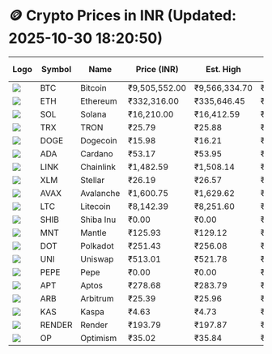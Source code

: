 # 🪙 Crypto Prices in INR (Updated: 2025-10-30 18:20:50)

| Logo | Symbol | Name       | Price (INR) | Est. High | Est. Low | Gross Profit | Fees | Net Profit | ROI % |
|------|--------|------------|-------------|-----------|----------|---------------|------|-------------|--------|
| ![](https://coin-images.coingecko.com/coins/images/1/large/bitcoin.png?1696501400) | BTC    | Bitcoin    | ₹9,505,552.00 | ₹9,566,334.70 | ₹9,444,769.30 | ₹1,287.12 | ₹200.00 | ₹1,087.12 | 1.09% |
| ![](https://coin-images.coingecko.com/coins/images/279/large/ethereum.png?1696501628) | ETH    | Ethereum   | ₹332,316.00 | ₹335,646.45 | ₹328,985.55 | ₹2,024.68 | ₹200.00 | ₹1,824.68 | 1.82% |
| ![](https://coin-images.coingecko.com/coins/images/4128/large/solana.png?1718769756) | SOL    | Solana     | ₹16,210.00 | ₹16,412.59 | ₹16,007.41 | ₹2,531.18 | ₹200.00 | ₹2,331.18 | 2.33% |
| ![](https://coin-images.coingecko.com/coins/images/1094/large/tron-logo.png?1696502193) | TRX    | TRON       | ₹25.79 | ₹25.88 | ₹25.70 | ₹723.82 | ₹200.00 | ₹523.82 | 0.52% |
| ![](https://coin-images.coingecko.com/coins/images/5/large/dogecoin.png?1696501409) | DOGE   | Dogecoin   | ₹15.98 | ₹16.21 | ₹15.75 | ₹2,875.55 | ₹200.00 | ₹2,675.55 | 2.68% |
| ![](https://coin-images.coingecko.com/coins/images/975/large/cardano.png?1696502090) | ADA    | Cardano    | ₹53.17 | ₹53.95 | ₹52.39 | ₹2,960.23 | ₹200.00 | ₹2,760.23 | 2.76% |
| ![](https://coin-images.coingecko.com/coins/images/877/large/Chainlink_Logo_500.png?1760023405) | LINK   | Chainlink  | ₹1,482.59 | ₹1,508.14 | ₹1,457.04 | ₹3,506.83 | ₹200.00 | ₹3,306.83 | 3.31% |
| ![](https://coin-images.coingecko.com/coins/images/100/large/fmpFRHHQ_400x400.jpg?1735231350) | XLM    | Stellar    | ₹26.19 | ₹26.57 | ₹25.81 | ₹2,917.08 | ₹200.00 | ₹2,717.08 | 2.72% |
| ![](https://coin-images.coingecko.com/coins/images/12559/large/Avalanche_Circle_RedWhite_Trans.png?1696512369) | AVAX   | Avalanche  | ₹1,600.75 | ₹1,629.62 | ₹1,571.88 | ₹3,673.57 | ₹200.00 | ₹3,473.57 | 3.47% |
| ![](https://coin-images.coingecko.com/coins/images/2/large/litecoin.png?1696501400) | LTC    | Litecoin   | ₹8,142.39 | ₹8,251.60 | ₹8,033.18 | ₹2,718.95 | ₹200.00 | ₹2,518.95 | 2.52% |
| ![](https://coin-images.coingecko.com/coins/images/11939/large/shiba.png?1696511800) | SHIB   | Shiba Inu  | ₹0.00 | ₹0.00 | ₹0.00 | ₹2,848.62 | ₹200.00 | ₹2,648.62 | 2.65% |
| ![](https://coin-images.coingecko.com/coins/images/30980/large/Mantle-Logo-mark.png?1739213200) | MNT    | Mantle     | ₹125.93 | ₹129.12 | ₹122.74 | ₹5,206.34 | ₹200.00 | ₹5,006.34 | 5.01% |
| ![](https://coin-images.coingecko.com/coins/images/12171/large/polkadot.png?1696512008) | DOT    | Polkadot   | ₹251.43 | ₹256.08 | ₹246.78 | ₹3,768.54 | ₹200.00 | ₹3,568.54 | 3.57% |
| ![](https://coin-images.coingecko.com/coins/images/12504/large/uniswap-logo.png?1720676669) | UNI    | Uniswap    | ₹513.01 | ₹521.78 | ₹504.24 | ₹3,478.10 | ₹200.00 | ₹3,278.10 | 3.28% |
| ![](https://coin-images.coingecko.com/coins/images/29850/large/pepe-token.jpeg?1696528776) | PEPE   | Pepe       | ₹0.00 | ₹0.00 | ₹0.00 | ₹4,125.57 | ₹200.00 | ₹3,925.57 | 3.93% |
| ![](https://coin-images.coingecko.com/coins/images/26455/large/Aptos-Network-Symbol-Black-RGB-1x.png?1761789140) | APT    | Aptos      | ₹278.68 | ₹283.79 | ₹273.57 | ₹3,737.28 | ₹200.00 | ₹3,537.28 | 3.54% |
| ![](https://coin-images.coingecko.com/coins/images/16547/large/arb.jpg?1721358242) | ARB    | Arbitrum   | ₹25.39 | ₹25.96 | ₹24.82 | ₹4,580.71 | ₹200.00 | ₹4,380.71 | 4.38% |
| ![](https://coin-images.coingecko.com/coins/images/25751/large/kaspa-icon-exchanges.png?1696524837) | KAS    | Kaspa      | ₹4.63 | ₹4.73 | ₹4.53 | ₹4,505.30 | ₹200.00 | ₹4,305.30 | 4.31% |
| ![](https://coin-images.coingecko.com/coins/images/11636/large/rndr.png?1696511529) | RENDER | Render     | ₹193.79 | ₹197.87 | ₹189.71 | ₹4,302.92 | ₹200.00 | ₹4,102.92 | 4.10% |
| ![](https://coin-images.coingecko.com/coins/images/25244/large/Optimism.png?1696524385) | OP     | Optimism   | ₹35.02 | ₹35.84 | ₹34.20 | ₹4,780.35 | ₹200.00 | ₹4,580.35 | 4.58% |
